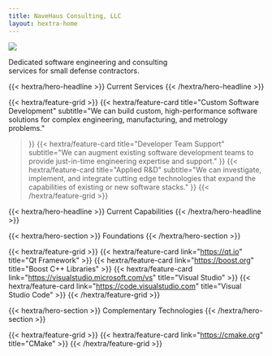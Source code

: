 ```yaml
---
title: NaveHaus Consulting, LLC
layout: hextra-home
---
```


<img src="images/logo-banner-890x100.webp" class="hx-w-full">

<div class="hx-mt-4"></div>

<p class="max-sm:hx-hidden not-prose hx-text-xl hx-text-gray-600 sm:hx-text-xl hx-mx-auto hx-text-center" style="width:70%">
Dedicated software engineering and consulting services for small defense contractors.
</p>

<div class="hx-mt-16"></div>

{{< hextra/hero-headline >}}
Current Services
{{< /hextra/hero-headline >}}

<div class="hx-mt-8"></div>

{{< hextra/feature-grid >}}
  {{< hextra/feature-card
    title="Custom Software Development"
    subtitle="We can build custom, high-performance software solutions for complex engineering, manufacturing, and metrology problems."
  >}}
  {{< hextra/feature-card
    title="Developer Team Support"
    subtitle="We can augment existing software development teams to provide just-in-time engineering expertise and support."
  >}}
  {{< hextra/feature-card
    title="Applied R&D"
    subtitle="We can investigate, implement, and integrate cutting edge technologies that expand the capabilities of existing or new software stacks."
  >}}
{{< /hextra/feature-grid >}}

<div class="hx-mt-16"></div>

{{< hextra/hero-headline >}}
Current Capabilities
{{< /hextra/hero-headline >}}

<div class="hx-mt-8"></div>

{{< hextra/hero-section >}}
Foundations
{{< /hextra/hero-section >}}

<div class="hx-mt-8"></div>

{{< hextra/feature-grid >}}
{{< hextra/feature-card link="https://qt.io" title="Qt Framework" >}}
{{< hextra/feature-card link="https://boost.org" title="Boost C++ Libraries" >}}
{{< hextra/feature-card link="https://visualstudio.microsoft.com/vs" title="Visual Studio" >}}
{{< hextra/feature-card link="https://code.visualstudio.com" title="Visual Studio Code" >}}
{{< /hextra/feature-grid >}}

{{< hextra/hero-section >}}
Complementary Technologies
{{< /hextra/hero-section >}}

<div class="hx-mt-8"></div>

{{< hextra/feature-grid >}}
{{< hextra/feature-card link="https://cmake.org" title="CMake" >}}
{{< /hextra/feature-grid >}}